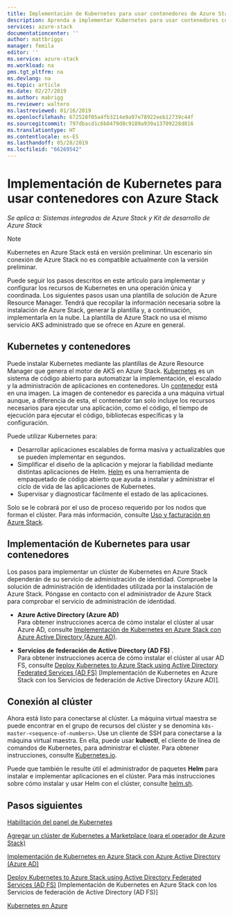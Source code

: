 ```yaml
---
title: Implementación de Kubernetes para usar contenedores de Azure Stack | Microsoft Docs
description: Aprenda a implementar Kubernetes para usar contenedores con Azure Stack.
services: azure-stack
documentationcenter: ''
author: mattbriggs
manager: femila
editor: ''
ms.service: azure-stack
ms.workload: na
pms.tgt_pltfrm: na
ms.devlang: na
ms.topic: article
ms.date: 02/27/2019
ms.author: mabrigg
ms.reviewer: waltero
ms.lastreviewed: 01/16/2019
ms.openlocfilehash: 672528f05a4fb3214e9a97e78922eeb12739c44f
ms.sourcegitcommit: 797dbacd1c6b8479d8c9189a939a13709228d816
ms.translationtype: HT
ms.contentlocale: es-ES
ms.lasthandoff: 05/28/2019
ms.locfileid: "66269542"
---
```

# <a name="deploy-kubernetes-to-use-containers-with-azure-stack"></a>Implementación de Kubernetes para usar contenedores con Azure Stack

*Se aplica a: Sistemas integrados de Azure Stack y Kit de desarrollo de Azure Stack*

> [!Note]  
> Kubernetes en Azure Stack está en versión preliminar. Un escenario sin conexión de Azure Stack no es compatible actualmente con la versión preliminar.

Puede seguir los pasos descritos en este artículo para implementar y configurar los recursos de Kubernetes en una operación única y coordinada. Los siguientes pasos usan una plantilla de solución de Azure Resource Manager. Tendrá que recopilar la información necesaria sobre la instalación de Azure Stack, generar la plantilla y, a continuación, implementarla en la nube. La plantilla de Azure Stack no usa el mismo servicio AKS administrado que se ofrece en Azure en general.

## <a name="kubernetes-and-containers"></a>Kubernetes y contenedores

Puede instalar Kubernetes mediante las plantillas de Azure Resource Manager que genera el motor de AKS en Azure Stack. [Kubernetes](https://kubernetes.io) es un sistema de código abierto para automatizar la implementación, el escalado y la administración de aplicaciones en contenedores. Un [contenedor](https://www.docker.com/what-container) está en una imagen. La imagen de contenedor es parecida a una máquina virtual aunque, a diferencia de esta, el contenedor tan solo incluye los recursos necesarios para ejecutar una aplicación, como el código, el tiempo de ejecución para ejecutar el código, bibliotecas específicas y la configuración.

Puede utilizar Kubernetes para:

- Desarrollar aplicaciones escalables de forma masiva y actualizables que se pueden implementar en segundos. 
- Simplificar el diseño de la aplicación y mejorar la fiabilidad mediante distintas aplicaciones de Helm. [Helm](https://github.com/kubernetes/helm) es una herramienta de empaquetado de código abierto que ayuda a instalar y administrar el ciclo de vida de las aplicaciones de Kubernetes.
- Supervisar y diagnosticar fácilmente el estado de las aplicaciones.

Solo se le cobrará por el uso de proceso requerido por los nodos que forman el clúster. Para más información, consulte [Uso y facturación en Azure Stack](../operator/azure-stack-billing-and-chargeback.md).

## <a name="deploy-kubernetes-to-use-containers"></a>Implementación de Kubernetes para usar contenedores

Los pasos para implementar un clúster de Kubernetes en Azure Stack dependerán de su servicio de administración de identidad. Compruebe la solución de administración de identidades utilizada por la instalación de Azure Stack. Póngase en contacto con el administrador de Azure Stack para comprobar el servicio de administración de identidad.

- **Azure Active Directory (Azure AD)**  
Para obtener instrucciones acerca de cómo instalar el clúster al usar Azure AD, consulte [Implementación de Kubernetes en Azure Stack con Azure Active Directory (Azure AD)](azure-stack-solution-template-kubernetes-azuread.md).

- **Servicios de federación de Active Directory (AD FS)** .  
Para obtener instrucciones acerca de cómo instalar el clúster al usar AD FS, consulte [Deploy Kubernetes to Azure Stack using Active Directory Federated Services (AD FS)](azure-stack-solution-template-kubernetes-adfs.md) [Implementación de Kubernetes en Azure Stack con los Servicios de federación de Active Directory (Azure AD)].

## <a name="connect-to-your-cluster"></a>Conexión al clúster

Ahora está listo para conectarse al clúster. La máquina virtual maestra se puede encontrar en el grupo de recursos del clúster y se denomina `k8s-master-<sequence-of-numbers>`. Use un cliente de SSH para conectarse a la máquina virtual maestra. En ella, puede usar **kubectl**, el cliente de línea de comandos de Kubernetes, para administrar el clúster. Para obtener instrucciones, consulte [Kubernetes.io](https://kubernetes.io/docs/reference/kubectl/overview).

Puede que también le resulte útil el administrador de paquetes **Helm** para instalar e implementar aplicaciones en el clúster. Para más instrucciones sobre cómo instalar y usar Helm con el clúster, consulte [helm.sh](https://helm.sh/).

## <a name="next-steps"></a>Pasos siguientes

[Habilitación del panel de Kubernetes](azure-stack-solution-template-kubernetes-dashboard.md)

[Agregar un clúster de Kubernetes a Marketplace (para el operador de Azure Stack)](../operator/azure-stack-solution-template-kubernetes-cluster-add.md)

[Implementación de Kubernetes en Azure Stack con Azure Active Directory (Azure AD)](azure-stack-solution-template-kubernetes-azuread.md)

[Deploy Kubernetes to Azure Stack using Active Directory Federated Services (AD FS)](azure-stack-solution-template-kubernetes-adfs.md) [Implementación de Kubernetes en Azure Stack con los Servicios de federación de Active Directory (AD FS)]

[Kubernetes en Azure](https://docs.microsoft.com/azure/container-service/kubernetes/container-service-kubernetes-walkthrough)
